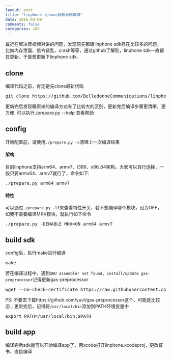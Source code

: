 ```yaml
---
layout: post
title: "linphone-iphone最新源码编译"
date: 2016-03-09
comments: false
categories: iOS
---
```


最近在解决音视频对讲的问题，发现原先那版linphone sdk存在比较多的问题，比如内存泄露、信令错乱、crash等等，通过github了解到，linphone sdk一直都在更新，于是想更新下linphone sdk. 

## clone
编译代码之前，肯定是先clone最新代码
<pre>
git clone https://github.com/BelledonneCommunications/linphone-iphone --recursive
</pre>
更新完后发现跟原来的编译方式有了比较大的区别，更新完后编译步骤更清晰，更方便. 可以执行./prepare.py --help 查看帮助

## config
开始配置前，请使用`./prepare.py -c`清理上一次编译结果

#### 架构

目前linphone支持arm64、armv7、i386、x86_64架构，大家可以自行选择，一般只要armv64、armv7就行了，命令如下:
<pre>
./prepare.py arm64 armv7
</pre>

#### 特性

可以通过`./prepare.py -lf`来查看特性开关，若不想编译哪个模块，设为OFF，如我不需要编译MKV模块，就执行如下命令
<pre>
./prepare.py -DENABLE_MKV=ON arm64 armv7
</pre>

## build sdk
config后，执行make进行编译
<pre>
make
</pre>
若在编译过程中，遇到`GNU assembler not found, install/update gas-preprocessor`记得更新gas-preprocessor
<pre>
wget --no-check-certificate https://raw.githubusercontent.com/FFmpeg/gas-preprocessor/master/gas-preprocessor.pl && \ chmod +x gas-preprocessor.pl && \ sudo mv gas-preprocessor.pl /usr/local/bin
</pre>
PS: 不要去下载https://github.com/yuvi/gas-preprocessor这个，可能是比较旧；更新完后，记得将`/usr/local/bin`添加到PATH环境变量中
<pre>
export PATH=/usr/local/bin:$PATH
</pre>

## build app
编译完后sdk就可以开始编译app了，用xcode打开linphone.xcodeproj，更改证书，直接编译



